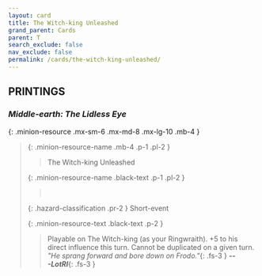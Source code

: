 ```yaml
---
layout: card
title: The Witch-king Unleashed
grand_parent: Cards
parent: T
search_exclude: false
nav_exclude: false
permalink: /cards/the-witch-king-unleashed/
---
```


## PRINTINGS


### _Middle-earth: The Lidless Eye_

{: .minion-resource .mx-sm-6 .mx-md-8 .mx-lg-10 .mb-4 }
> {: .minion-resource-name .mb-4 .p-1 .pl-2 }
> > <div class="hazard-mp"></div>
> > <div class="card-name">The Witch-king Unleashed</div>
>
> {: .minion-resource-name .black-text .p-1 .pl-2 }
> > &nbsp;
>
> {: .hazard-classification .pr-2 }
> Short-event
>
> {: .minion-resource-text .black-text .p-2 }
> > Playable on The Witch-king (as your Ringwraith). +5 to his direct influence this turn. Cannot be duplicated on a given turn. <br>_"He sprang forward and bore down on Frodo."_{: .fs-3 } ***---&#65279;LotRI***{: .fs-3 } 
> 
